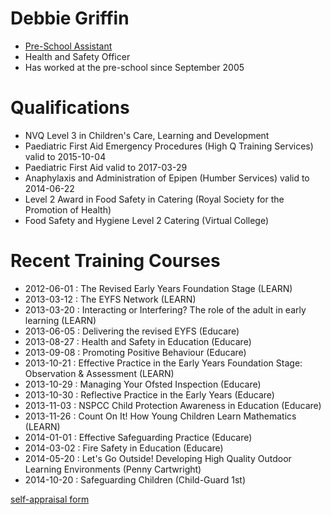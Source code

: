 # Debbie Griffin #

* [Pre-School Assistant](/staff/20131111-Job_Description-Pre-school_Assistant.pdf)
* Health and Safety Officer
* Has worked at the pre-school since September 2005

# Qualifications #

* NVQ Level 3 in Children's Care, Learning and Development
* Paediatric First Aid Emergency Procedures (High Q Training Services) valid to 2015-10-04
* Paediatric First Aid valid to 2017-03-29
* Anaphylaxis and Administration of Epipen (Humber Services) valid to 2014-06-22
* Level 2 Award in Food Safety in Catering (Royal Society for the Promotion of Health)
* Food Safety and Hygiene Level 2 Catering (Virtual College)

# Recent Training Courses #

* 2012-06-01 : The Revised Early Years Foundation Stage (LEARN)
* 2013-03-12 : The EYFS Network (LEARN)
* 2013-03-20 : Interacting or Interfering? The role of the adult in early learning (LEARN)
* 2013-06-05 : Delivering the revised EYFS (Educare)
* 2013-08-27 : Health and Safety in Education (Educare)
* 2013-09-08 : Promoting Positive Behaviour (Educare)
* 2013-10-21 : Effective Practice in the Early Years Foundation Stage: Observation & Assessment (LEARN)
* 2013-10-29 : Managing Your Ofsted Inspection (Educare)
* 2013-10-30 : Reflective Practice in the Early Years (Educare)
* 2013-11-03 : NSPCC Child Protection Awareness in Education (Educare)
* 2013-11-26 : Count On It! How Young Children Learn Mathematics (LEARN)
* 2014-01-01 : Effective Safeguarding Practice (Educare)
* 2014-03-02 : Fire Safety in Education (Educare)
* 2014-05-20 : Let's Go Outside! Developing High Quality Outdoor Learning Environments (Penny Cartwright)
* 2014-10-20 : Safeguarding Children (Child-Guard 1st)


[self-appraisal form](/staff/20141212-Appraisal_Form-Pre_School_Assistant-Debbie_Griffin.pdf)
